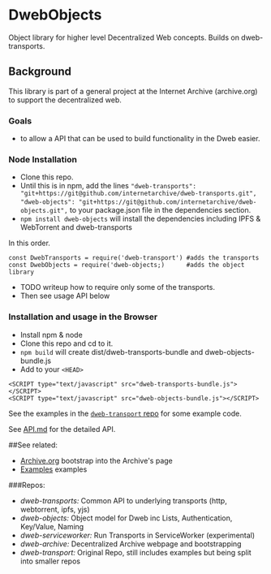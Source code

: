 # DwebObjects
Object library for higher level Decentralized Web concepts.  Builds on dweb-transports.

## Background
This library is part of a general project at the Internet Archive (archive.org) 
to support the decentralized web.  

### Goals
* to allow a API that can be used to build functionality in the Dweb easier.

### Node Installation
* Clone this repo. 
* Until this is in npm, add the lines
`"dweb-transports": "git+https://git@github.com/internetarchive/dweb-transports.git",`
`"dweb-objects": "git+https://git@github.com/internetarchive/dweb-objects.git",`
to your package.json file in the dependencies section. 
* `npm install dweb-objects`  will install the dependencies including IPFS & WebTorrent and dweb-transports

In this order.
```
const DwebTransports = require('dweb-transport') #adds the transports
const DwebObjects = require('dweb-objects;)      #adds the object library
```

* TODO writeup how to require only some of the transports.
* Then see usage API below

### Installation and usage in the Browser

* Install npm & node
* Clone this repo and cd to it.
* `npm build` will create dist/dweb-transports-bundle and dweb-objects-bundle.js
* Add to your `<HEAD>`

```
<SCRIPT type="text/javascript" src="dweb-transports-bundle.js"></SCRIPT>
<SCRIPT type="text/javascript" src="dweb-objects-bundle.js"></SCRIPT>
```

See the examples in the [`dweb-transport` repo](https://github.com/internetarchive/dweb-transport) for some example code. 

See [API.md](./API.md) for the detailed API.

##See related:

* [Archive.org](http://dweb.archive.org/details) bootstrap into the Archive's page
* [Examples](http://dweb.me/examples) examples

###Repos:
* *dweb-transports:* Common API to underlying transports (http, webtorrent, ipfs, yjs)
* *dweb-objects:* Object model for Dweb inc Lists, Authentication, Key/Value, Naming
* *dweb-serviceworker:* Run Transports in ServiceWorker (experimental)
* *dweb-archive:* Decentralized Archive webpage and bootstrapping 
* *dweb-transport:* Original Repo, still includes examples but being split into smaller repos
